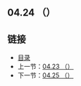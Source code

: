 ## 04.24 （）


## 链接
* [目录](https://github.com/gnefiy/go-zh/blob/master/tour/directory.md)
* 上一节：[04.23 （）](https://github.com/gnefiy/go-zh/blob/master/tour/methods/04.23.md)
* 下一节：[04.25 （）](https://github.com/gnefiy/go-zh/blob/master/tour/methods/04.25.md)
